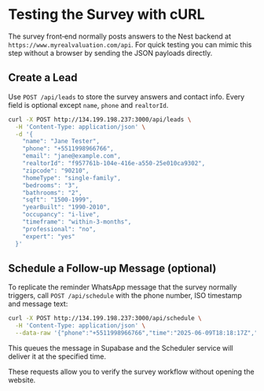 # Testing the Survey with cURL

The survey front‑end normally posts answers to the Nest backend at `https://www.myrealvaluation.com/api`. For quick testing you can mimic this step without a browser by sending the JSON payloads directly.

## Create a Lead

Use `POST /api/leads` to store the survey answers and contact info. Every field is optional except `name`, `phone` and `realtorId`.

```bash
curl -X POST http://134.199.198.237:3000/api/leads \
  -H 'Content-Type: application/json' \
  -d '{
    "name": "Jane Tester",
    "phone": "+5511998966766",
    "email": "jane@example.com",
    "realtorId": "f957761b-104e-416e-a550-25e010ca9302",
    "zipcode": "90210",
    "homeType": "single-family",
    "bedrooms": "3",
    "bathrooms": "2",
    "sqft": "1500-1999",
    "yearBuilt": "1990-2010",
    "occupancy": "i-live",
    "timeframe": "within-3-months",
    "professional": "no",
    "expert": "yes"
  }'
```

## Schedule a Follow‑up Message (optional)

To replicate the reminder WhatsApp message that the survey normally triggers, call `POST /api/schedule` with the phone number, ISO timestamp and message text:

```bash
curl -X POST http://134.199.198.237:3000/api/schedule \
  -H 'Content-Type: application/json' \
  --data-raw '{"phone":"+5511998966766","time":"2025-06-09T18:18:17Z","content":"Hi Jane Tester, thanks for taking the time to fill out the home valuation survey. To help refine your estimate, I would like to ask a couple of quick questions.\n\nCould you tell me about any recent updates or improvements you have made to the property? Things like kitchen remodels, new roofing, or updated flooring can really influence value."}'
```

This queues the message in Supabase and the Scheduler service will deliver it at the specified time.

These requests allow you to verify the survey workflow without opening the website.
